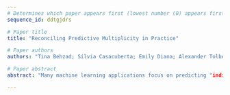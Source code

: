 ```yaml
--- 
# Determines which paper appears first (lowest number (0) appears first)
sequence_id: ddtgjdrs

# Paper title 
title: "Reconciling Predictive Multiplicity in Practice"

# Paper authors 
authors: "Tina Behzad; Sílvia Casacuberta; Emily Diana; Alexander Tolbert"

# Paper abstract 
abstract: "Many machine learning applications focus on predicting "individual probabilities"; for example, the probability that an individual develops a certain illness. Since these probabilities are inherently unknowable, a fundamental question that arises is how to resolve the (common) scenario where different models trained on the same dataset obtain different predictions on certain individuals. A well-known instance of this problem is the so-called model multiplicity (MM) phenomenon, in which a collection of comparable models present inconsistent predictions. Recently, Roth, Tolbert, and Weinstein proposed a reconciliation procedure (called the "Reconcile algorithm") as a solution to this problem: given two disagreeing models, they show how this disagreement can be leveraged to falsify and improve at least one of the two models. In this paper, we perform an empirical analysis of the Reconcile algorithm on three well-known fairness datasets: COMPAS, Communities and Crime, and Adult. We clarify how Reconcile fits within the model multiplicity literature, and compare it to the main solutions proposed in the MM setting, demonstrating the efficacy of the Reconcile algorithm. Lastly, we demonstrate ways of improving the Reconcile algorithm in theory and in practice."

--- 
```

